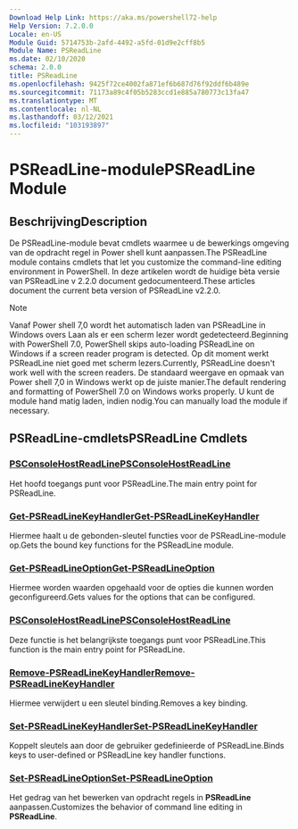 ```yaml
---
Download Help Link: https://aka.ms/powershell72-help
Help Version: 7.2.0.0
Locale: en-US
Module Guid: 5714753b-2afd-4492-a5fd-01d9e2cff8b5
Module Name: PSReadLine
ms.date: 02/10/2020
schema: 2.0.0
title: PSReadLine
ms.openlocfilehash: 9425f72ce4002fa871ef6b687d76f92ddf6b489e
ms.sourcegitcommit: 71173a89c4f05b5283ccd1e885a780773c13fa47
ms.translationtype: MT
ms.contentlocale: nl-NL
ms.lasthandoff: 03/12/2021
ms.locfileid: "103193897"
---
```

# <span data-ttu-id="e3c29-102">PSReadLine-module</span><span class="sxs-lookup"><span data-stu-id="e3c29-102">PSReadLine Module</span></span>

## <span data-ttu-id="e3c29-103">Beschrijving</span><span class="sxs-lookup"><span data-stu-id="e3c29-103">Description</span></span>

<span data-ttu-id="e3c29-104">De PSReadLine-module bevat cmdlets waarmee u de bewerkings omgeving van de opdracht regel in Power shell kunt aanpassen.</span><span class="sxs-lookup"><span data-stu-id="e3c29-104">The PSReadLine module contains cmdlets that let you customize the command-line editing environment in PowerShell.</span></span> <span data-ttu-id="e3c29-105">In deze artikelen wordt de huidige bèta versie van PSReadLine v 2.2.0 document gedocumenteerd.</span><span class="sxs-lookup"><span data-stu-id="e3c29-105">These articles document the current beta version of PSReadLine v2.2.0.</span></span>

> [!NOTE]
> <span data-ttu-id="e3c29-106">Vanaf Power shell 7,0 wordt het automatisch laden van PSReadLine in Windows overs Laan als er een scherm lezer wordt gedetecteerd.</span><span class="sxs-lookup"><span data-stu-id="e3c29-106">Beginning with PowerShell 7.0, PowerShell skips auto-loading PSReadLine on Windows if a screen reader program is detected.</span></span> <span data-ttu-id="e3c29-107">Op dit moment werkt PSReadLine niet goed met scherm lezers.</span><span class="sxs-lookup"><span data-stu-id="e3c29-107">Currently, PSReadLine doesn't work well with the screen readers.</span></span> <span data-ttu-id="e3c29-108">De standaard weergave en opmaak van Power shell 7,0 in Windows werkt op de juiste manier.</span><span class="sxs-lookup"><span data-stu-id="e3c29-108">The default rendering and formatting of PowerShell 7.0 on Windows works properly.</span></span> <span data-ttu-id="e3c29-109">U kunt de module hand matig laden, indien nodig.</span><span class="sxs-lookup"><span data-stu-id="e3c29-109">You can manually load the module if necessary.</span></span>

## <span data-ttu-id="e3c29-110">PSReadLine-cmdlets</span><span class="sxs-lookup"><span data-stu-id="e3c29-110">PSReadLine Cmdlets</span></span>

### [<span data-ttu-id="e3c29-111">PSConsoleHostReadLine</span><span class="sxs-lookup"><span data-stu-id="e3c29-111">PSConsoleHostReadLine</span></span>](PSConsoleHostReadLine.md)
<span data-ttu-id="e3c29-112">Het hoofd toegangs punt voor PSReadLine.</span><span class="sxs-lookup"><span data-stu-id="e3c29-112">The main entry point for PSReadLine.</span></span>

### [<span data-ttu-id="e3c29-113">Get-PSReadLineKeyHandler</span><span class="sxs-lookup"><span data-stu-id="e3c29-113">Get-PSReadLineKeyHandler</span></span>](Get-PSReadLineKeyHandler.md)
<span data-ttu-id="e3c29-114">Hiermee haalt u de gebonden-sleutel functies voor de PSReadLine-module op.</span><span class="sxs-lookup"><span data-stu-id="e3c29-114">Gets the bound key functions for the PSReadLine module.</span></span>

### [<span data-ttu-id="e3c29-115">Get-PSReadLineOption</span><span class="sxs-lookup"><span data-stu-id="e3c29-115">Get-PSReadLineOption</span></span>](Get-PSReadLineOption.md)
<span data-ttu-id="e3c29-116">Hiermee worden waarden opgehaald voor de opties die kunnen worden geconfigureerd.</span><span class="sxs-lookup"><span data-stu-id="e3c29-116">Gets values for the options that can be configured.</span></span>

### [<span data-ttu-id="e3c29-117">PSConsoleHostReadLine</span><span class="sxs-lookup"><span data-stu-id="e3c29-117">PSConsoleHostReadLine</span></span>](PSConsoleHostReadLine.md)
<span data-ttu-id="e3c29-118">Deze functie is het belangrijkste toegangs punt voor PSReadLine.</span><span class="sxs-lookup"><span data-stu-id="e3c29-118">This function is the main entry point for PSReadLine.</span></span>

### [<span data-ttu-id="e3c29-119">Remove-PSReadLineKeyHandler</span><span class="sxs-lookup"><span data-stu-id="e3c29-119">Remove-PSReadLineKeyHandler</span></span>](Remove-PSReadLineKeyHandler.md)
<span data-ttu-id="e3c29-120">Hiermee verwijdert u een sleutel binding.</span><span class="sxs-lookup"><span data-stu-id="e3c29-120">Removes a key binding.</span></span>

### [<span data-ttu-id="e3c29-121">Set-PSReadLineKeyHandler</span><span class="sxs-lookup"><span data-stu-id="e3c29-121">Set-PSReadLineKeyHandler</span></span>](Set-PSReadLineKeyHandler.md)
<span data-ttu-id="e3c29-122">Koppelt sleutels aan door de gebruiker gedefinieerde of PSReadLine.</span><span class="sxs-lookup"><span data-stu-id="e3c29-122">Binds keys to user-defined or PSReadLine key handler functions.</span></span>

### [<span data-ttu-id="e3c29-123">Set-PSReadLineOption</span><span class="sxs-lookup"><span data-stu-id="e3c29-123">Set-PSReadLineOption</span></span>](Set-PSReadLineOption.md)
<span data-ttu-id="e3c29-124">Het gedrag van het bewerken van opdracht regels in **PSReadLine** aanpassen.</span><span class="sxs-lookup"><span data-stu-id="e3c29-124">Customizes the behavior of command line editing in **PSReadLine**.</span></span>

